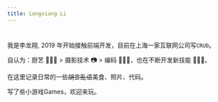 ```yaml
---
title: Longxiang Li
---
```


# <Hello defaultVal="你好" :iterval="1024" />

我是李龙翔, 2019 年开始接触前端开发，目前在上海一家互联网公司写`CRUD`。

自认为：厨艺 👨🏻‍🍳 > 摄影技术 📷 > 编码 👨🏻‍💻，也在不断开发新技能 🧙🏻‍♂️。

在<RouterLink to="/posts">这里</RouterLink>记录日常的一些~~胡言乱语~~美食、照片、代码。

写了些小游戏<RouterLink to="/games">Games</RouterLink>，欢迎来玩。
